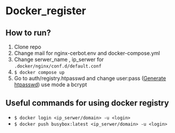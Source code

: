 # Docker_register

## How to run?
 1. Clone repo
 2. Change mail for nginx-cerbot.env and docker-compose.yml
 3. Change serwer_name , ip_serwer for `.docker/nginx/conf.d/default.conf`
 4. `$ docker compose up`
 5. Go to auth/registry.htpasswd and change user:pass ([Generate htpasswd](https://hostingcanada.org/htpasswd-generator/)) use mode a bcrypt

## Useful commands for using docker registry

 - `$ docker login <ip_serwer/domain> -u <login>` 
 - `$ docker push busybox:latest <ip_serwer/domain> -u <login>`